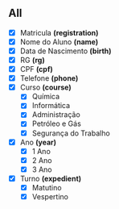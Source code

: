 ## All

- [x] Matricula **(registration)**
- [x] Nome do Aluno **(name)**
- [x] Data de Nascimento **(birth)**
- [x] RG **(rg)**
- [x] CPF **(cpf)**
- [x] Telefone **(phone)**
- [x] Curso **(course)**
  - [x] Química
  - [x] Informática
  - [x] Administração
  - [x] Petróleo e Gás
  - [x] Segurança do Trabalho
- [x] Ano **(year)**
  - [x] 1 Ano
  - [x] 2 Ano
  - [x] 3 Ano
- [x] Turno **(expedient)**
  - [x] Matutino
  - [x] Vespertino
